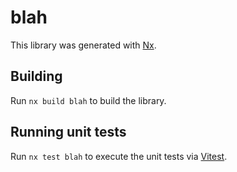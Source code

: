 # blah

This library was generated with [Nx](https://nx.dev).

## Building

Run `nx build blah` to build the library.

## Running unit tests

Run `nx test blah` to execute the unit tests via [Vitest](https://vitest.dev/).
